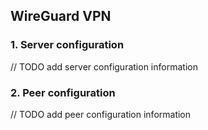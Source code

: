 ## WireGuard VPN

### 1. Server configuration  
// TODO add server configuration information

### 2. Peer configuration  
// TODO add peer configuration information

